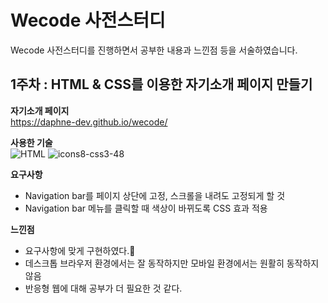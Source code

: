 # Wecode 사전스터디
Wecode 사전스터디를 진행하면서 공부한 내용과 느낀점 등을 서술하였습니다.



## 1주차 : HTML & CSS를 이용한 자기소개 페이지 만들기


__자기소개 페이지__  
https://daphne-dev.github.io/wecode/

__사용한 기술__  
![HTML](https://user-images.githubusercontent.com/59605994/89854712-8f78e700-dbcf-11ea-919c-b45dbc0bb232.png)
![icons8-css3-48](https://user-images.githubusercontent.com/59605994/89854463-e92ce180-dbce-11ea-826a-88927677726c.png "CSS") 

__요구사항__
- Navigation bar를 페이지 상단에 고정, 스크롤을 내려도 고정되게 할 것
- Navigation bar 메뉴를 클릭할 때 색상이 바뀌도록 CSS 효과 적용

__느낀점__
- 요구사항에 맞게 구현하였다.🎉
- 데스크톱 브라우저 환경에서는 잘 동작하지만 모바일 환경에서는 원활히 동작하지 않음
- 반응형 웹에 대해 공부가 더 필요한 것 같다.
